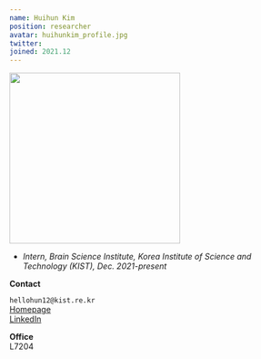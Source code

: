 ```yaml
---
name: Huihun Kim
position: researcher
avatar: huihunkim_profile.jpg
twitter:
joined: 2021.12
---
```


<img width="300" src="{{site.baseurl}}/images/people/{{page.avatar}}" data-action="zoom">

- _Intern, Brain Science Institute, Korea Institute of Science and Technology (KIST), Dec. 2021-present_

**Contact**

<i class="fa fa-envelope-o"></i> `hellohun12@kist.re.kr` <br>
<i class="fa fa-home" aria-hidden="true"></i> [Homepage](https://taco-lab.net/) <br>
<i class="fa fa-linkedin-square" aria-hidden="true"></i> [LinkedIn](https://www.linkedin.com/in/huihunkim/) <br>

**Office** <br>
L7204<br>
